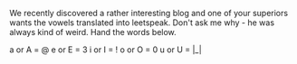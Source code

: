 We recently discovered a rather interesting blog and one of your superiors wants the vowels translated into leetspeak.  Don't ask me why - he was always kind of weird.  Hand the words below.

a or A = @
e or E = 3
i or I = !
o or O = 0
u or U = |_|

